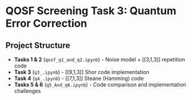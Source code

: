 # QOSF Screening Task 3: Quantum Error Correction


## Project Structure

- **Tasks 1 & 2** (`qosf_q1_and_q2.ipynb`) - Noise model + [[3,1,3]] repetition code
- **Task 3** (`q3_.ipynb`) - [[9,1,3]] Shor code implementation  
- **Task 4** (`q4_.ipynb`) - [[7,1,3]] Steane (Hamming) code
- **Tasks 5 & 6** (`q5_And_q6.ipynb`) - Code comparison and implementation challenges

